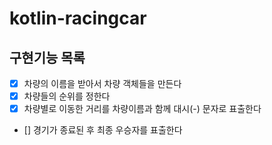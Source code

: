 # kotlin-racingcar

## 구현기능 목록
- [X] 차량의 이름을 받아서 차량 객체들을 만든다
- [X] 차량들의 순위를 정한다
- [X] 차량별로 이동한 거리를 차량이름과 함께 대시(-) 문자로 표출한다
- [] 경기가 종료된 후 최종 우승자를 표출한다